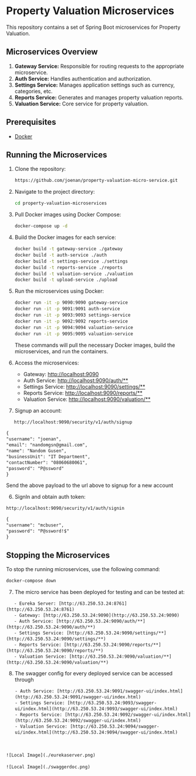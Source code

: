 # Property Valuation Microservices

This repository contains a set of Spring Boot microservices for Property Valuation.

## Microservices Overview

1. **Gateway Service:** Responsible for routing requests to the appropriate microservice.
2. **Auth Service:** Handles authentication and authorization.
3. **Settings Service:** Manages application settings such as currency, categories, etc.
4. **Reports Service:** Generates and manages property valuation reports.
5. **Valuation Service:** Core service for property valuation.

## Prerequisites

- [Docker](https://www.docker.com/get-started)

## Running the Microservices

1. Clone the repository:

    ```bash
    https://github.com/joenan/property-valuation-micro-service.git
    ```

2. Navigate to the project directory:

    ```bash
    cd property-valuation-microservices
    ```

3. Pull Docker images using Docker Compose:

    ```bash
    docker-compose up -d
    ```

4. Build the Docker images for each service:

    ```bash
    docker build -t gateway-service ./gateway
    docker build -t auth-service ./auth
    docker build -t settings-service ./settings
    docker build -t reports-service ./reports
    docker build -t valuation-service ./valuation
    docker build -t upload-service ./upload
    ```

5. Run the microservices using Docker:

    ```bash
    docker run -it -p 9090:9090 gateway-service
    docker run -it -p 9091:9091 auth-service
    docker run -it -p 9093:9093 settings-service
    docker run -it -p 9092:9092 reports-service
    docker run -it -p 9094:9094 valuation-service
    docker run -it -p 9095:9095 valuation-service
    ```

   These commands will pull the necessary Docker images, build the microservices, and run the containers.

6. Access the microservices:

   - Gateway: [http://localhost:9090](http://localhost:9090)
   - Auth Service: [http://localhost:9090/auth/**](http://localhost:9090/auth/**)
   - Settings Service: [http://localhost:9090/settings/**](http://localhost:9090/settings/**)
   - Reports Service: [http://localhost:9090/reports/**](http://localhost:9090/reports/**)
   - Valuation Service: [http://localhost:9090/valuation/**](http://localhost:9090/valuation/**)


7. Signup an account:

```bash
   http://localhost:9090/security/v1/auth/signup
```

```
{
"username": "joenan",
"email": "nandomgsn@gmail.com",
"name": "Nandom Gusen",
"businessUnit": "IT Department",
"contactNumber": "08060680061",
"password": "P@ssword"
}
```
Send the above payload to the url above to signup for a new account


6. SignIn and obtain auth token:

```
http://localhost:9090/security/v1/auth/signin
```

```
{
"username": "mcbuser",
"password": "P@ssword!$"
}
```

## Stopping the Microservices

To stop the running microservices, use the following command:

```bash
docker-compose down
```

7. The micro service has been deployed for testing and can be tested at:

```
   - Eureka Server: [http://63.250.53.24:8761](http://63.250.53.24:8761)
   - Gateway: [http://63.250.53.24:9090](http://63.250.53.24:9090)
   - Auth Service: [http://63.250.53.24:9090/auth/**](http://63.250.53.24:9090/auth/**)
   - Settings Service: [http://63.250.53.24:9090/settings/**](http://63.250.53.24:9090/settings/**)
   - Reports Service: [http://63.250.53.24:9090/reports/**](http://63.250.53.24:9090/reports/**)
   - Valuation Service: [http://63.250.53.24:9090/valuation/**](http://63.250.53.24:9090/valuation/**)
```
8. The swagger config for every deployed service can be accessed through

   ```
   - Auth Service: [http://63.250.53.24:9091/swagger-ui/index.html](http://63.250.53.24:9091/swagger-ui/index.html)
   - Settings Service: [http://63.250.53.24:9093/swagger-ui/index.html](http://63.250.53.24:9093/swagger-ui/index.html)
   - Reports Service: [http://63.250.53.24:9092/swagger-ui/index.html](http://63.250.53.24:9092/swagger-ui/index.html)
   - Valuation Service: [http://63.250.53.24:9094/swagger-ui/index.html](http://63.250.53.24:9094/swagger-ui/index.html)
```


![Local Image](./eurekaserver.png)

![Local Image](./swaggerdoc.png)